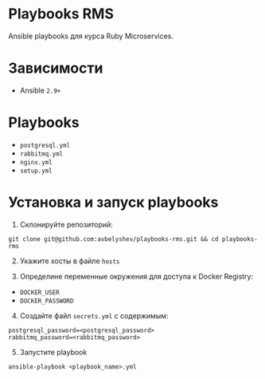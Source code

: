 # Playbooks RMS

Ansible playbooks для курса Ruby Microservices.

# Зависимости

+ Ansible `2.9+`

# Playbooks

+ `postgresql.yml`
+ `rabbitmq.yml`
+ `nginx.yml`
+ `setup.yml`

# Установка и запуск playbooks

1. Склонируйте репозиторий:

```
git clone git@github.com:avbelyshev/playbooks-rms.git && cd playbooks-rms
```

2. Укажите хосты в файле `hosts`

3. Определине переменные окружения для доступа к Docker Registry:

+ `DOCKER_USER`
+ `DOCKER_PASSWORD`

4. Создайте файл `secrets.yml` с содержимым:

```
postgresql_password=<postgresql_password>
rabbitmq_password=<rabbitmq_password>
```

5. Запустите playbook

```
ansible-playbook <playbook_name>.yml
```
